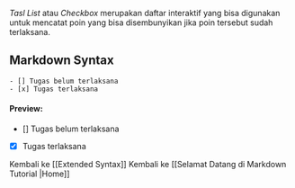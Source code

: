 *Tasl List* atau *Checkbox* merupakan daftar interaktif yang bisa digunakan untuk mencatat poin yang bisa disembunyikan jika poin tersebut sudah terlaksana.

## Markdown Syntax
```
- [] Tugas belum terlaksana
- [x] Tugas terlaksana
```

#### Preview:
- [] Tugas belum terlaksana
- [x] Tugas terlaksana

Kembali ke [[Extended Syntax]]
Kembali ke [[Selamat Datang di  Markdown Tutorial |Home]]